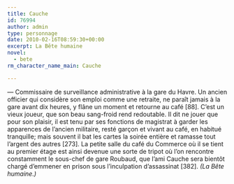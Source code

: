 ```yaml
---
title: Cauche
id: 76994
author: admin
type: personnage
date: 2010-02-16T08:59:30+00:00
excerpt: La Bête humaine
novel:
  - bete
rm_character_name_main: Cauche

---
```

— Commissaire de surveillance administrative à la gare du Havre. Un ancien officier qui considère son emploi comme une retraite, ne paraît jamais à la gare avant dix heures, y flâne un moment et retourne au café [88]. C&rsquo;est un vieux joueur, que son beau sang-froid rend redoutable. Il dit ne jouer que pour son plaisir, il est tenu par ses fonctions de magistrat à garder les apparences de l&rsquo;ancien militaire, resté garçon et vivant au café, en habitué tranquille; mais souvent il bat les cartes la soirée entière et ramasse tout l&rsquo;argent des autres [273]. La petite salle du café du Commerce où il se tient au premier étage est ainsi devenue une sorte de tripot où l&rsquo;on rencontre constamment le sous-chef de gare Roubaud, que l&rsquo;ami Cauche sera bientôt chargé d&rsquo;emmener en prison sous l&rsquo;inculpation d&rsquo;assassinat [382]. _(La Bête humaine.)_